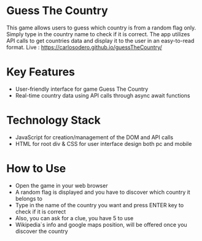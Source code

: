 # Guess The Country
This game allows users to guess which country is from a random flag only. Simply type in the country name to check if it is correct. The app utilizes API calls to get countries data and display it to the user in an easy-to-read format. Live : https://carlosodero.github.io/guessTheCountry/

# Key Features
* User-friendly interface for game Guess The Country
* Real-time country data using API calls through async await functions
# Technology Stack
* JavaScript for creation/management of the DOM and API calls
* HTML for root div & CSS for user interface design both pc and mobile
# How to Use
* Open the game in your web browser
* A random flag is displayed and you have to discover which country it belongs to
* Type in the name of the country you want and press ENTER key to check if it is correct
* Also, you can ask for a clue, you have 5 to use
* Wikipedia´s info and google maps position, will be offered once you discover the country
